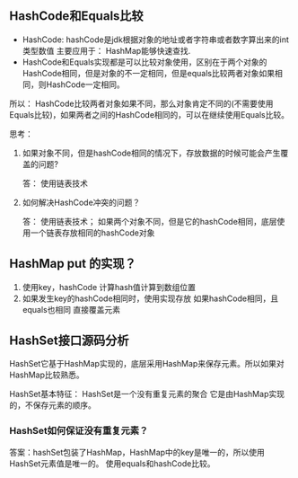 ## HashCode和Equals比较

- HashCode: hashCode是jdk根据对象的地址或者字符串或者数字算出来的int类型数值  主要应用于： HashMap能够快速查找.
- HashCode和Equals实现都是可以比较对象使用，区别在于两个对象的HashCode相同，但是对象的不一定相同，但是equals比较两者对象如果相同，则HashCode一定相同。

所以： HashCode比较两者对象如果不同，那么对象肯定不同的(不需要使用Equals比较)，如果两者之间的HashCode相同的，可以在继续使用Equals比较。

思考：

1. 如果对象不同，但是hashCode相同的情况下，存放数据的时候可能会产生覆盖的问题?

   答：  使用链表技术

2. 如何解决HashCode冲突的问题？

   答： 使用链表技术；  如果两个对象不同，但是它的hashCode相同，底层使用一个链表存放相同的hashCode对象

## HashMap put 的实现？

1. 使用key，hashCode 计算hash值计算到数组位置
2. 如果发生key的hashCode相同时，使用实现存放  如果hashCode相同，且equals也相同  直接覆盖元素

## HashSet接口源码分析

HashSet它基于HashMap实现的，底层采用HashMap来保存元素。所以如果对HashMap比较熟悉。

HashSet基本特征： HashSet是一个没有重复元素的聚合 它是由HashMap实现的，不保存元素的顺序。

### HashSet如何保证没有重复元素？

答案：hashSet包装了HashMap，HashMap中的key是唯一的，所以使用HashSet元素值是唯一的。 使用equals和hashCode比较。

